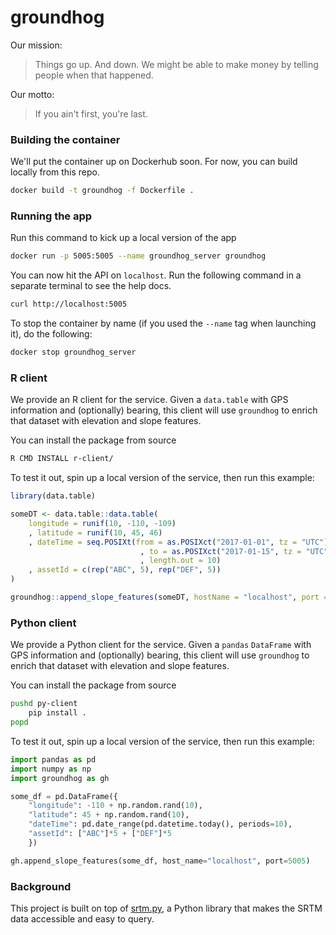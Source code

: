 
# groundhog

Our mission:

> Things go up. And down. We might be able to make money by telling people when that happened.

Our motto:

> If you ain't first, you're last.

### Building the container

We'll put the container up on Dockerhub soon. For now, you can build locally from this repo.

```bash
docker build -t groundhog -f Dockerfile .
```

### Running the app

Run this command to kick up a local version of the app

```bash
docker run -p 5005:5005 --name groundhog_server groundhog
```

You can now hit the API on `localhost`. Run the following command in a separate terminal to see the help docs.

```bash
curl http://localhost:5005
```

To stop the container by name (if you used the `--name` tag when launching it), do the following:

```bash
docker stop groundhog_server
```

### R client

We provide an R client for the service. Given a `data.table` with GPS information and (optionally) bearing, this client will use `groundhog` to enrich that dataset with elevation and slope features.

You can install the package from source

```bash
R CMD INSTALL r-client/
```

To test it out, spin up a local version of the service, then run this example:

```r
library(data.table)

someDT <- data.table::data.table(
    longitude = runif(10, -110, -109)
    , latitude = runif(10, 45, 46)
    , dateTime = seq.POSIXt(from = as.POSIXct("2017-01-01", tz = "UTC")
                             , to = as.POSIXct("2017-01-15", tz = "UTC")
                             , length.out = 10)
    , assetId = c(rep("ABC", 5), rep("DEF", 5))
)

groundhog::append_slope_features(someDT, hostName = "localhost", port = 5005)
```

### Python client

We provide a Python client for the service. Given a `pandas` `DataFrame` with GPS information and (optionally) bearing, this client will use `groundhog` to enrich that dataset with elevation and slope features.

You can install the package from source

```bash
pushd py-client
    pip install .
popd
```

To test it out, spin up a local version of the service, then run this example:

```python
import pandas as pd
import numpy as np
import groundhog as gh

some_df = pd.DataFrame({
    "longitude": -110 + np.random.rand(10),
    "latitude": 45 + np.random.rand(10),
    "dateTime": pd.date_range(pd.datetime.today(), periods=10),
    "assetId": ["ABC"]*5 + ["DEF"]*5
    })

gh.append_slope_features(some_df, host_name="localhost", port=5005)
```

### Background

This project is built on top of [srtm.py](https://github.com/tkrajina/srtm.py), a Python library that makes the SRTM data accessible and easy to query.
